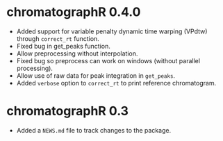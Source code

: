 # chromatographR 0.4.0

* Added support for variable penalty dynamic time warping (VPdtw) through `correct_rt` function.
* Fixed bug in get_peaks function.
* Allow preprocessing without interpolation.
* Fixed bug so preprocess can work on windows (without parallel processing).
* Allow use of raw data for peak integration in `get_peaks`.
* Added `verbose` option to `correct_rt` to print reference chromatogram.

# chromatographR 0.3

* Added a `NEWS.md` file to track changes to the package.
